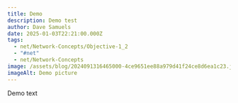 ```yaml
---
title: Demo
description: Demo test
author: Dave Samuels
date: 2025-01-03T22:21:00.000Z
tags:
  - net/Network-Concepts/Objective-1_2
  - "#net"
  - net/Network-Concepts
image: /assets/blog/2024091316465000-4ce9651ee88a979d41f24ce8d6ea1c23.jpg
imageAlt: Demo picture
---
```

Demo text
